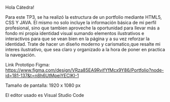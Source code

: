 Hola Cátedra!

Para este TP3, se ha realizó la estructura de un portfolio mediante HTML5, CSS Y JAVA. El mismo no solo incluye la información básica de mi perfil profesional, sino que tambien aproveche la oportunidad para llevar más a fondo mi propia identidad visual sumando elementos ilustrativos e interactivos para que se vean bien en la página y a su vez reforzar la identidad. Trate de hacer un diseño moderno y carismatico,que resalte mi interes ilustrativo, que sea claro y organizado a la hora de poner en practica la navegación.

Link Prototipo Figma: https://www.figma.com/design/VRza85EA9RvifYfMcx9Y86/Portfolio?node-id=181-137&t=n8h6UtMpeiYECIKI-1

Tamaño de pantalla: 1920 x 1080 px

El editor usado es Visual Studio Code

